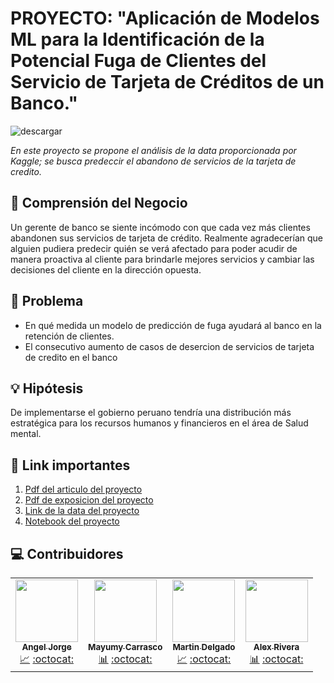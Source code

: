 # PROYECTO: "Aplicación de Modelos ML para la Identificación de la Potencial Fuga de Clientes del Servicio de Tarjeta de Créditos de un Banco."

<img src="https://i.ibb.co/4dbF13x/descargar.jpg" alt="descargar" border="0">

_En este proyecto se propone el análisis de la data proporcionada por Kaggle; se busca predeccir el abandono de servicios de la tarjeta de credito._

## 🔎 Comprensión del Negocio 

Un gerente de banco se siente incómodo con que cada vez más clientes abandonen sus servicios de tarjeta de crédito. Realmente agradecerían que alguien pudiera predecir quién se verá afectado para poder acudir de manera proactiva al cliente para brindarle mejores servicios y cambiar las decisiones del cliente en la dirección opuesta.

## 🧠 Problema

- En qué medida un modelo de predicción de fuga ayudará al banco en la retención de clientes.
- El consecutivo aumento de casos de desercion de servicios de tarjeta de credito en el banco

## 💡 Hipótesis  
De implementarse el gobierno peruano tendría una distribución más estratégica para los recursos humanos y financieros en el área de Salud mental.

## 🔗 Link importantes 
1. [Pdf del articulo del proyecto]()
1. [Pdf de exposicion del proyecto]()
2. [Link de la data del proyecto](https://www.kaggle.com/sakshigoyal7/credit-card-customers?select=BankChurners.csv)
3. [Notebook del proyecto]()


## 💻 Contribuidores 

<table>
  <tr>
    <td align="center">
        <a href="https://www.linkedin.com/in/angel-jorge-salazar-7b3bb614b/">
            <img src="https://media-exp1.licdn.com/dms/image/C4E03AQFAKyY-otOvfw/profile-displayphoto-shrink_200_200/0/1556694909105?e=1618444800&v=beta&t=atX0ftmFfrrspYwBsRRm3VKdsjSKtrhjqgO93kwxg9g" width="100px;" alt=""/>
            <br /><sub><b>Angel Jorge</b></sub>
        </a>
        <br />
        <a href="#analisis" title="Analisis">📈</a> 
        <a href="https://github.com/ANGELJSS" title="Github">:octocat:</a>
    </td>
    <td align="center">
        <a href="https://www.linkedin.com/in/heydy-mayumy-carrasco-huaccha-3876bb137/">
            <img src="https://media-exp1.licdn.com/dms/image/C5603AQEVigsrEVOAhA/profile-displayphoto-shrink_800_800/0/1522775622504?e=1618444800&v=beta&t=rQYxGMVl2IUKk-PJVJLmYpyYE60Eo8lUglRhKTpnnKc" width="100px;" alt=""/>
            <br /><sub><b>Mayumy Carrasco</b> </sub>
        </a>
        <br />
        <a href="#analisis" title="Analisis">📊</a> 
        <a href="https://github.com/MayumyCH" title="Github">:octocat:</a>
    </td>
    <td align="center">
        <a href="https://www.linkedin.com/in/martindelhu13/">
            <img src="https://media-exp1.licdn.com/dms/image/C4E03AQFftZEkmTtNOA/profile-displayphoto-shrink_200_200/0/1576931688043?e=1618444800&v=beta&t=RaAE4cTO_YwdEepyYS_8J3kuB6DdtPffeywFonNTls8" width="100px;" alt=""/>
            <br /><sub><b>Martin Delgado </b> </sub>
        </a>
        <br />
        <a href="#analisis" title="Analisis">📈</a> 
        <a href="https://github.com/MartinAdolfoDelgadoHuayhua" title="Github">:octocat:</a>
    </td>
    <td align="center">
        <a href="https://www.linkedin.com/in/alex-rivera-cruz-95a22592/">
            <img src="https://media-exp1.licdn.com/dms/image/C4D03AQHJdvDwfZtTAA/profile-displayphoto-shrink_200_200/0/1604855562302?e=1618444800&v=beta&t=HwGQBrnolg_b51zV8xW7ALuaCMgrtqhuAve3CZ27YcI" width="100px;" alt=""/>
            <br /><sub><b>Alex Rivera</b> </sub>
        </a>
        <br />
        <a href="#analisis" title="Analisis">📊</a> 
        <a href="https://github.com/alexriveracruz4" title="Github">:octocat:</a>
    </td>
  </tr>
</table>
